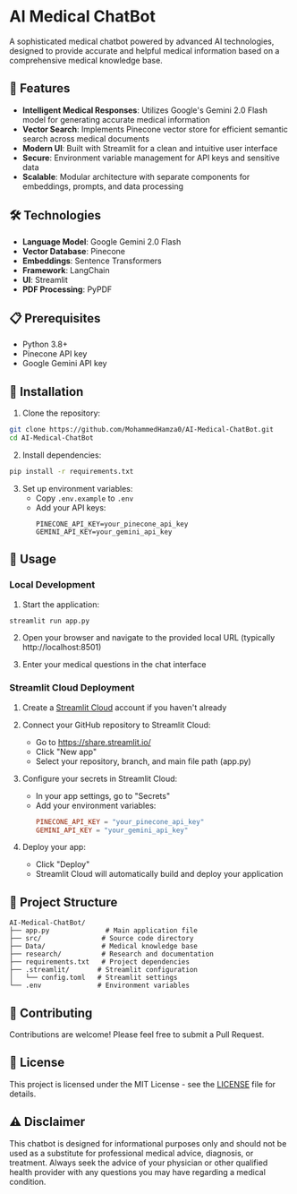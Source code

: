 # AI Medical ChatBot

A sophisticated medical chatbot powered by advanced AI technologies, designed to provide accurate and helpful medical information based on a comprehensive medical knowledge base.

## 🚀 Features

- **Intelligent Medical Responses**: Utilizes Google's Gemini 2.0 Flash model for generating accurate medical information
- **Vector Search**: Implements Pinecone vector store for efficient semantic search across medical documents
- **Modern UI**: Built with Streamlit for a clean and intuitive user interface
- **Secure**: Environment variable management for API keys and sensitive data
- **Scalable**: Modular architecture with separate components for embeddings, prompts, and data processing

## 🛠️ Technologies

- **Language Model**: Google Gemini 2.0 Flash
- **Vector Database**: Pinecone
- **Embeddings**: Sentence Transformers
- **Framework**: LangChain
- **UI**: Streamlit
- **PDF Processing**: PyPDF

## 📋 Prerequisites

- Python 3.8+
- Pinecone API key
- Google Gemini API key

## 🔧 Installation

1. Clone the repository:
```bash
git clone https://github.com/MohammedHamza0/AI-Medical-ChatBot.git
cd AI-Medical-ChatBot
```

2. Install dependencies:
```bash
pip install -r requirements.txt
```

3. Set up environment variables:
   - Copy `.env.example` to `.env`
   - Add your API keys:
     ```
     PINECONE_API_KEY=your_pinecone_api_key
     GEMINI_API_KEY=your_gemini_api_key
     ```

## 🚀 Usage

### Local Development

1. Start the application:
```bash
streamlit run app.py
```

2. Open your browser and navigate to the provided local URL (typically http://localhost:8501)

3. Enter your medical questions in the chat interface

### Streamlit Cloud Deployment

1. Create a [Streamlit Cloud](https://streamlit.io/cloud) account if you haven't already

2. Connect your GitHub repository to Streamlit Cloud:
   - Go to https://share.streamlit.io/
   - Click "New app"
   - Select your repository, branch, and main file path (app.py)

3. Configure your secrets in Streamlit Cloud:
   - In your app settings, go to "Secrets"
   - Add your environment variables:
     ```toml
     PINECONE_API_KEY = "your_pinecone_api_key"
     GEMINI_API_KEY = "your_gemini_api_key"
     ```

4. Deploy your app:
   - Click "Deploy"
   - Streamlit Cloud will automatically build and deploy your application

## 📁 Project Structure

```
AI-Medical-ChatBot/
├── app.py              # Main application file
├── src/               # Source code directory
├── Data/              # Medical knowledge base
├── research/          # Research and documentation
├── requirements.txt   # Project dependencies
├── .streamlit/       # Streamlit configuration
│   └── config.toml   # Streamlit settings
└── .env              # Environment variables
```

## 🤝 Contributing

Contributions are welcome! Please feel free to submit a Pull Request.

## 📄 License

This project is licensed under the MIT License - see the [LICENSE](LICENSE) file for details.

## ⚠️ Disclaimer

This chatbot is designed for informational purposes only and should not be used as a substitute for professional medical advice, diagnosis, or treatment. Always seek the advice of your physician or other qualified health provider with any questions you may have regarding a medical condition.
